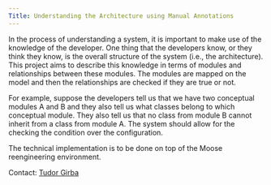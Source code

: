 ```yaml
---
Title: Understanding the Architecture using Manual Annotations
---
```


In the process of understanding a system, it is important to make use of the knowledge of the developer. One thing that the developers know, or they think they know, is the overall structure of the system (i.e., the architecture). This project aims to describe this knowledge in terms of modules and relationships between these modules. The modules are mapped on the model and then the relationships are checked if they are true or not.

For example, suppose the developers tell us that we have two conceptual modules A and B and they also tell us what classes belong to which conceptual module. They also tell us that no class from module B cannot inherit from a class from module A. The system should allow for the checking the condition over the configuration.

The technical implementation is to be done on top of the Moose reengineering environment.

Contact: [Tudor Girba](%base_url%/staff/tudorgirba)
